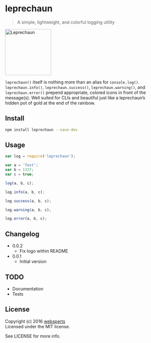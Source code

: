 # leprechaun

> A simple, lightweight, and colorful logging utility

<img src="https://cdn.rawgit.com/websperts/leprechaun/master/logo.svg" alt="Leprechaun" width="150" height="150">

`leprechaun()` itself is nothing more than an alias for `console.log()`. `leprechaun.info()`, `leprechaun.success()`, `leprechaun.warning()`, and `leprechaun.error()` prepend appropriate, colored icons in front of the message(s). Well suited for CLIs and beautiful just like a leprechaun’s hidden pot of gold at the end of the rainbow.

## Install

```sh
npm install leprechaun --save-dev
```

## Usage

```js
var log = require('leprechaun');

var a = 'Test';
var b = 1337;
var c = true;

log(a, b, c);

log.info(a, b, c);

log.success(a, b, c);

log.warning(a, b, c);

log.error(a, b, c);
```

## Changelog

* 0.0.2
  * Fix logo within README
* 0.0.1
	* Initial version

## TODO

- Documentation
- Tests

## License

Copyright (c) 2016 [websperts](http://websperts.com/)  
Licensed under the MIT license.

See LICENSE for more info.
